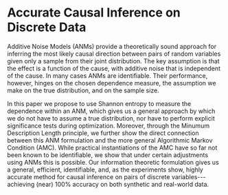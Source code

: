 # Accurate Causal Inference on Discrete Data
Additive Noise Models (ANMs) provide a theoretically sound approach for inferring the most likely causal direction between pairs of random variables given only a sample from their joint distribution. The key assumption is that the effect is a function of the cause, with additive noise that is independent of the cause. In many cases ANMs are identifiable. Their performance, however, hinges on the chosen dependence measure, the assumption we make on the true distribution, and on the sample size. 

In this paper we propose to use Shannon entropy to measure the dependence within an ANM, which gives us a general approach by which we do not have to assume a true distribution, nor have to perform explicit significance tests during optimization. Moreover, through the Minumum Description Length principle, we further show the direct connection between this ANM formulation and the more general Algorithmic Markov Condition (AMC). While practical instantiations of the AMC have so far not been known to be identifiable, we show that under certain adjustments using ANMs this is possible. Our information theoretic formulation gives us a general, efficient, identifiable, and, as the experiments show, highly accurate method for causal inference on pairs of discrete variables---achieving (near) 100% accuracy on both synthetic and real-world data. 
